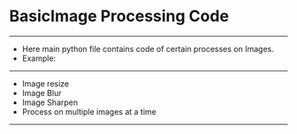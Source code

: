 # BasicImage Processing Code 
---

- Here main python file contains code of certain processes on Images.
- Example:
---
  - Image resize
  - Image Blur
  - Image Sharpen
  - Process on multiple images at a time
---
